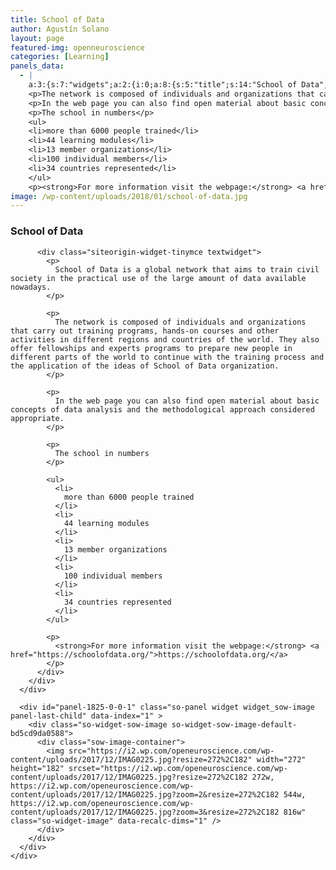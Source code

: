 ```yaml
---
title: School of Data
author: Agustín Solano
layout: page
featured-img: openneuroscience
categories: [Learning]
panels_data:
  - |
    a:3:{s:7:"widgets";a:2:{i:0;a:8:{s:5:"title";s:14:"School of Data";s:4:"text";s:1020:"<p>School of Data is a global network that aims to train civil society in the practical use of the large amount of data available nowadays.</p>
    <p>The network is composed of individuals and organizations that carry out training programs, hands-on courses and other activities in different regions and countries of the world. They also offer fellowships and experts programs to prepare new people in different parts of the world to continue with the training process and the application of the ideas of School of Data organization.</p>
    <p>In the web page you can also find open material about basic concepts of data analysis and the methodological approach considered appropriate.</p>
    <p>The school in numbers</p>
    <ul>
    <li>more than 6000 people trained</li>
    <li>44 learning modules</li>
    <li>13 member organizations</li>
    <li>100 individual members</li>
    <li>34 countries represented</li>
    </ul>
    <p><strong>For more information visit the webpage:</strong> <a href="https://schoolofdata.org/">https://schoolofdata.org/</a></p>";s:20:"text_selected_editor";s:4:"tmce";s:5:"autop";b:1;s:12:"_sow_form_id";s:13:"5a33ddee30fbd";s:19:"_sow_form_timestamp";s:13:"1513348780623";s:48:"wpfront-user-role-editor-widget-permissions-data";a:1:{s:4:"type";i:1;}s:11:"panels_info";a:7:{s:5:"class";s:31:"SiteOrigin_Widget_Editor_Widget";s:3:"raw";b:0;s:4:"grid";i:0;s:4:"cell";i:0;s:2:"id";i:0;s:9:"widget_id";s:36:"c6640d7b-4686-45e1-b206-c2a3df3faf2a";s:5:"style";a:1:{s:18:"background_display";s:4:"tile";}}}i:1;a:15:{s:5:"image";i:1834;s:14:"image_fallback";s:0:"";s:4:"size";s:20:"sow-carousel-default";s:5:"align";s:7:"default";s:5:"title";s:0:"";s:14:"title_position";s:6:"hidden";s:3:"alt";s:0:"";s:3:"url";s:0:"";s:5:"bound";b:1;s:12:"_sow_form_id";s:13:"5a33da5d13b4f";s:19:"_sow_form_timestamp";s:13:"1513348406197";s:10:"new_window";b:0;s:10:"full_width";b:0;s:48:"wpfront-user-role-editor-widget-permissions-data";a:1:{s:4:"type";i:1;}s:11:"panels_info";a:7:{s:5:"class";s:30:"SiteOrigin_Widget_Image_Widget";s:3:"raw";b:0;s:4:"grid";i:0;s:4:"cell";i:0;s:2:"id";i:1;s:9:"widget_id";s:36:"06571c02-7880-4efa-aff9-74d3e6de3ef1";s:5:"style";a:1:{s:18:"background_display";s:4:"tile";}}}}s:5:"grids";a:1:{i:0;a:2:{s:5:"cells";i:1;s:5:"style";a:0:{}}}s:10:"grid_cells";a:1:{i:0;a:4:{s:4:"grid";i:0;s:5:"index";i:0;s:6:"weight";i:1;s:5:"style";a:0:{}}}}
image: /wp-content/uploads/2018/01/school-of-data.jpg
---
```

<div id="pl-1825"  class="panel-layout" >
  <div id="pg-1825-0"  class="panel-grid panel-no-style" >
    <div id="pgc-1825-0-0"  class="panel-grid-cell" >
      <div id="panel-1825-0-0-0" class="so-panel widget widget_sow-editor panel-first-child" data-index="0" >
        <div class="so-widget-sow-editor so-widget-sow-editor-base">
          <h3 class="widget-title">
            School of Data
          </h3>

          <div class="siteorigin-widget-tinymce textwidget">
            <p>
              School of Data is a global network that aims to train civil society in the practical use of the large amount of data available nowadays.
            </p>

            <p>
              The network is composed of individuals and organizations that carry out training programs, hands-on courses and other activities in different regions and countries of the world. They also offer fellowships and experts programs to prepare new people in different parts of the world to continue with the training process and the application of the ideas of School of Data organization.
            </p>

            <p>
              In the web page you can also find open material about basic concepts of data analysis and the methodological approach considered appropriate.
            </p>

            <p>
              The school in numbers
            </p>

            <ul>
              <li>
                more than 6000 people trained
              </li>
              <li>
                44 learning modules
              </li>
              <li>
                13 member organizations
              </li>
              <li>
                100 individual members
              </li>
              <li>
                34 countries represented
              </li>
            </ul>

            <p>
              <strong>For more information visit the webpage:</strong> <a href="https://schoolofdata.org/">https://schoolofdata.org/</a>
            </p>
          </div>
        </div>
      </div>

      <div id="panel-1825-0-0-1" class="so-panel widget widget_sow-image panel-last-child" data-index="1" >
        <div class="so-widget-sow-image so-widget-sow-image-default-bd5cd9da0588">
          <div class="sow-image-container">
            <img src="https://i2.wp.com/openeuroscience.com/wp-content/uploads/2017/12/IMAG0225.jpg?resize=272%2C182" width="272" height="182" srcset="https://i2.wp.com/openeuroscience.com/wp-content/uploads/2017/12/IMAG0225.jpg?resize=272%2C182 272w, https://i2.wp.com/openeuroscience.com/wp-content/uploads/2017/12/IMAG0225.jpg?zoom=2&resize=272%2C182 544w, https://i2.wp.com/openeuroscience.com/wp-content/uploads/2017/12/IMAG0225.jpg?zoom=3&resize=272%2C182 816w" 		class="so-widget-image" data-recalc-dims="1" />
          </div>
        </div>
      </div>
    </div>
  </div>
</div>

